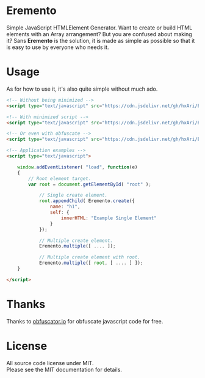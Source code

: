 # Eremento

Simple JavaScript HTMLElement Generator.
Want to create or build HTML elements with an Array arrangement? But you are confused about making it? Sans **Eremento** is the solution, it is made as simple as possible so that it is easy to use by everyone who needs it.

# Usage
As for how to use it, it's also quite simple without much ado.
```html
<!-- Without being minimized -->
<script type="text/javascript" src="https://cdn.jsdelivr.net/gh/hxAri/Eremento@latest/dist/js/eremento.js"></script>

<!-- With minimized script -->
<script type="text/javascript" src="https://cdn.jsdelivr.net/gh/hxAri/Eremento@latest/dist/js/eremento.min.js"></script>

<!-- Or even with obfuscate -->
<script type="text/javascript" src="https://cdn.jsdelivr.net/gh/hxAri/Eremento@latest/dist/js/eremento.obs.js"></script>

<!-- Application examples -->
<script type="text/javascript">

    window.addEventListener( "load", function(e)
    {
        // Root element target.
        var root = document.getElementById( "root" );

            // Single create element.
            root.appendChild( Eremento.create({
                name: "h1",
                self: {
                    innerHTML: "Example Single Element"
                }
            });

            // Multiple create element.
            Eremento.multiple([ .... ]);

            // Multiple create element with root.
            Eremento.multiple([ root, [ .... ] ]);
    }

</script>
```

# Thanks
Thanks to [obfuscator.io](https://obfuscator.io/) for obfuscate javascript code for free.

# License
All source code license under MIT.<br/>
Please see the MIT documentation for details.
